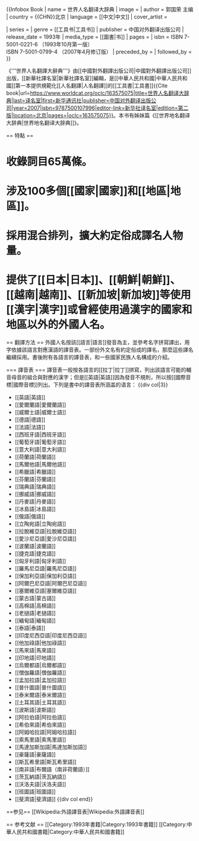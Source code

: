 
{{Infobox Book 
  | name           = 世界人名翻译大辞典
  | image          = 
  | author         =  郭国荣 主编
  | country        = {{CHN}}北京
  | language       = [[中文|中文]]
  | cover_artist   = 

  | series         = 
  | genre          = [[工具书|工具书]]
  | publisher      = 中国对外翻译出版公司
  | release_date   = 1993年
  | media_type     = [[圖書|书]]
  | pages          = 
  | isbn           = ISBN 7-5001-0221-6 （1993年10月第一版）<br/>ISBN 7-5001-0799-4 （2007年4月修订版）
  | preceded_by    = 
  | followed_by    = 
}}

《'''世界人名翻譯大辭典'''》由[[中國對外翻譯出版公司|中國對外翻譯出版公司]]出版，[[新華社譯名室|新華社譯名室]]編輯，是[[中華人民共和國|中華人民共和國]]第一本提供規範化[[人名翻譯|人名翻譯]]的[[工具書|工具書]]<ref>{{Cite book|url=https://www.worldcat.org/oclc/163575075|title=世界人名翻译大辞典|last=译名室|first=新华通讯社|publisher=中国对外翻译出版公司|year=2007|isbn=9787500107996|editor-link=新华社译名室|edition=第二版|location=北京|pages=|oclc=163575075}}</ref>。本书有姊妹篇《[[世界地名翻译大辞典|世界地名翻译大辞典]]》。

== 特點 ==
# 收錄詞目65萬條。
# 涉及100多個[[國家|國家]]和[[地區|地區]]。
# 採用混合排列，擴大約定俗成譯名人物量。
# 提供了[[日本|日本]]、[[朝鮮|朝鮮]]、[[越南|越南]]、[[新加坡|新加坡]]等使用[[漢字|漢字]]或曾經使用過漢字的國家和地區以外的外國人名。

== 翻譯方法 ==
外國人名按該[[語言|語言]]發音為主，並參考名字拼寫譯出，用字依據該語言對應漢語的譯音表。一部份外文名有約定俗成的譯名，那麼這些譯名繼續採用。書後附有各語言的譯音表，和一些國家民族人名構成的介紹。

=== 譯音表 ===
譯音表一般按各語言的[[拉丁|拉丁]]拼寫，列出該語言可能的輔音母音的組合與對應的漢字；但是[[英語|英語]]因為發音不規則，所以按[[國際音標|國際音標]]列出。下列是書中的譯音表所涵盖的语言：
{{div col|3}}
* [[英語|英語]]
* [[愛爾蘭語|愛爾蘭語]]
* [[威爾士語|威爾士語]]
* [[德語|德語]]
* [[法語|法語]]
* [[西班牙語|西班牙語]]
* [[葡萄牙語|葡萄牙語]]
* [[意大利語|意大利語]]
* [[荷蘭語|荷蘭語]]
* [[馬爾他語|馬爾他語]]
* [[希臘語|希臘語]]
* [[芬蘭語|芬蘭語]]
* [[瑞典語|瑞典語]]
* [[挪威語|挪威語]]
* [[丹麥語|丹麥語]]
* [[冰島語|冰島語]]
* [[俄語|俄語]]
* [[立陶宛語|立陶宛語]]
* [[拉脫維亞語|拉脫維亞語]]
* [[愛沙尼亞語|愛沙尼亞語]]
* [[波蘭語|波蘭語]]
* [[捷克語|捷克語]]
* [[匈牙利語|匈牙利語]]
* [[羅馬尼亞語|羅馬尼亞語]]
* [[保加利亞語|保加利亞語]]
* [[阿爾巴尼亞語|阿爾巴尼亞語]]
* [[塞爾維亞語|塞爾維亞語]]
* [[蒙古語|蒙古語]]
* [[高棉語|高棉語]]
* [[老撾語|老撾語]]
* [[緬甸語|緬甸語]]
* [[泰語|泰語]]
* [[印度尼西亞語|印度尼西亞語]]
* [[他加祿語|他加祿語]]
* [[馬來語|馬來語]]
* [[印地語|印地語]]
* [[烏爾都語|烏爾都語]]
* [[僧伽羅語|僧伽羅語]]
* [[孟加拉語|孟加拉語]]
* [[普什圖語|普什圖語]]
* [[泰米爾語|泰米爾語]]
* [[土耳其語|土耳其語]]
* [[波斯語|波斯語]]
* [[阿拉伯語|阿拉伯語]]
* [[希伯來語|希伯來語]]
* [[阿姆哈拉語|阿姆哈拉語]]
* [[索馬里語|索馬里語]]
* [[馬達加斯加語|馬達加斯加語]]
* [[豪薩語|豪薩語]]
* [[斯瓦希里語|斯瓦希里語]]
* [[南非語|布爾語（南非荷蘭語）]]
* [[茨瓦納語|茨瓦納語]]
* [[沃洛夫語|沃洛夫語]]
* [[班圖語|班圖語]]
* [[斐濟語|斐濟語]]
{{div col end}}

==参见==
[[Wikipedia:外語譯音表|Wikipedia:外語譯音表]]

== 参考文献 ==
[[Category:1993年書籍|Category:1993年書籍]]
[[Category:中華人民共和國書籍|Category:中華人民共和國書籍]]